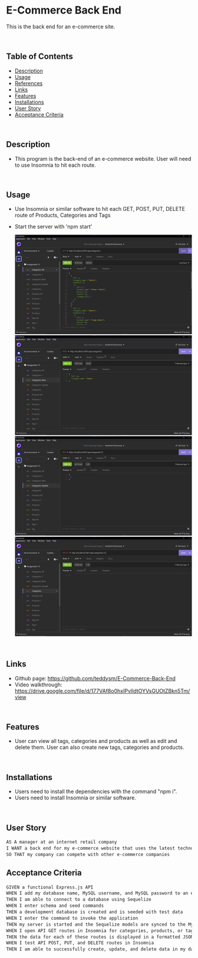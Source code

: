 # E-Commerce Back End

This is the back end for an e-commerce site.

<br>

## Table of Contents

- [Description](#description)
- [Usage](#usage)
- [References](#references)
- [Links](#links)
- [Features](#features)
- [Installations](#installations)
- [User Story](#user-story)
- [Acceptance Criteria](#acceptance-criteria)

<br>

## Description

- This program is the back-end of an e-commerce website. User will need to use Insomnia to hit each route.

<br>

## Usage

- Use Insomnia or similar software to hit each GET, POST, PUT, DELETE route of Products, Categories and Tags
- Start the server with 'npm start'

  ![Screenshot](./Assets/Screenshot1.png)
  ![Screenshot](./Assets/Screenshot2.png)
  ![Screenshot](./Assets/Screenshot3.png)
  ![Screenshot](./Assets/Screenshot4.png)

<br>

## Links

- Github page: https://github.com/teddysm/E-Commerce-Back-End
- Video walkthrough: https://drive.google.com/file/d/177VAf8o0hxIPvlIdtOYVsGUOtZBkn5Tm/view

<br>

## Features

- User can view all tags, categories and products as well as edit and delete them. User can also create new tags, categories and products.

<br>

## Installations

- Users need to install the dependencies with the command "npm i".
- Users need to install Insomnia or similar software.

<br>

## User Story

```md
AS A manager at an internet retail company
I WANT a back end for my e-commerce website that uses the latest technologies
SO THAT my company can compete with other e-commerce companies
```

## Acceptance Criteria

```md
GIVEN a functional Express.js API
WHEN I add my database name, MySQL username, and MySQL password to an environment variable file
THEN I am able to connect to a database using Sequelize
WHEN I enter schema and seed commands
THEN a development database is created and is seeded with test data
WHEN I enter the command to invoke the application
THEN my server is started and the Sequelize models are synced to the MySQL database
WHEN I open API GET routes in Insomnia for categories, products, or tags
THEN the data for each of these routes is displayed in a formatted JSON
WHEN I test API POST, PUT, and DELETE routes in Insomnia
THEN I am able to successfully create, update, and delete data in my database
```
